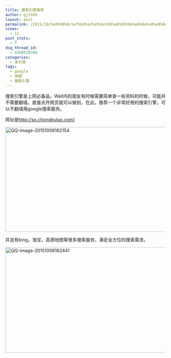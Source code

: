 ```yaml
---
title: 搜索引擎推荐
author: gj3169
layout: post
permalink: /2015/10/%e6%90%9c%e7%b4%a2%e5%bc%95%e6%93%8e%e6%8e%a8%e8%8d%90/
views:
  - 11
post_stats:
  - 7
dsq_thread_id:
  - 4308518300
categories:
  - 未分类
tags:
  - google
  - 快搜
  - 搜索引擎
---
```

搜索引擎是上网必备品，Wall内的朋友有时候需要简单查一些资料的时候，可能并不需要翻墙，直接点开网页就可以做到，在此，推荐一个非常好用的搜索引擎，可以不翻墙用google搜索服务。

网址是<http://so.chongbuluo.com/>

[<img class="alignnone size-large wp-image-175" src="http://7xind4.com1.z0.glb.clouddn.com/uploads/2015/10/QQ-image-20151008162154-1024x483.png" alt="QQ-image-20151008162154" width="700" height="330" />][1]

并且有bing，淘宝，高德地图等很多搜索服务，满足全方位的搜索需求。

[<img class="alignnone size-large wp-image-176" src="http://7xind4.com1.z0.glb.clouddn.com/uploads/2015/10/QQ-image-20151008162441-1024x486.png" alt="QQ-image-20151008162441" width="700" height="332" />][2]

 [1]: http://7xind4.com1.z0.glb.clouddn.com/uploads/2015/10/QQ-image-20151008162154.png
 [2]: http://7xind4.com1.z0.glb.clouddn.com/uploads/2015/10/QQ-image-20151008162441.png